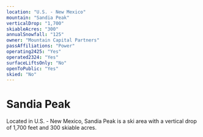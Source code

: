 ```yaml
---
location: "U.S. - New Mexico"
mountain: "Sandia Peak"
verticalDrop: "1,700"
skiableAcres: "300"
annualSnowfall: "125"
owner: "Mountain Capital Partners"
passAffiliations: "Power"
operating2425: "Yes"
operated2324: "Yes"
surfaceLiftsOnly: "No"
openToPublic: "Yes"
skied: "No"
---
```


# Sandia Peak

Located in U.S. - New Mexico, Sandia Peak is a ski area with a vertical drop of 1,700 feet and 300 skiable acres.